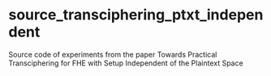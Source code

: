 # source_transciphering_ptxt_independent
Source code of experiments from the paper Towards Practical Transciphering for FHE with Setup Independent of the Plaintext Space
